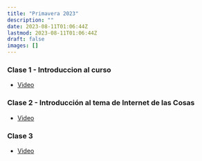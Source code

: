 ```yaml
---
title: "Primavera 2023"
description: ""
date: 2023-08-11T01:06:44Z
lastmod: 2023-08-11T01:06:44Z
draft: false
images: []
---
```


### Clase 1 - Introduccion al curso

- [Video](https://www.u-cursos.cl/ingenieria/2023/2/CC5326/1/material_docente/detalle?id=6900345)

### Clase 2 - Introducción al tema de Internet de las Cosas

- [Video](https://www.u-cursos.cl/ingenieria/2023/2/CC5326/1/material_docente/detalle?id=6949333)

### Clase 3

- [Video](https://www.u-cursos.cl/ingenieria/2023/2/CC5326/1/material_docente/detalle?id=7000645)
